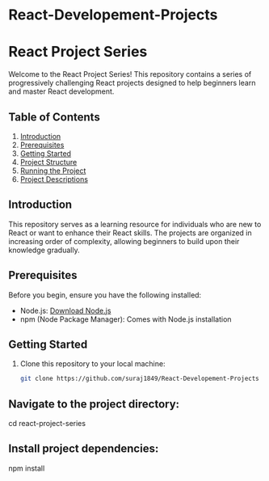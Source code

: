 # React-Developement-Projects
# React Project Series

Welcome to the React Project Series! This repository contains a series of progressively challenging React projects designed to help beginners learn and master React development.

## Table of Contents
1. [Introduction](#introduction)
2. [Prerequisites](#prerequisites)
3. [Getting Started](#getting-started)
4. [Project Structure](#project-structure)
5. [Running the Project](#running-the-project)
6. [Project Descriptions](#project-descriptions)


## Introduction
This repository serves as a learning resource for individuals who are new to React or want to enhance their React skills. The projects are organized in increasing order of complexity, allowing beginners to build upon their knowledge gradually.

## Prerequisites
Before you begin, ensure you have the following installed:
- Node.js: [Download Node.js](https://nodejs.org/)
- npm (Node Package Manager): Comes with Node.js installation

## Getting Started
1. Clone this repository to your local machine:
   ```bash
   git clone https://github.com/suraj1849/React-Developement-Projects

## Navigate to the project directory:
cd react-project-series

## Install project dependencies:
npm install

